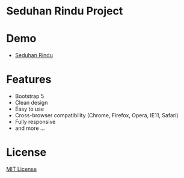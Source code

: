 # Seduhan Rindu Project

# Demo
- [Seduhan Rindu](https://masedd.github.io/seduhanrindu-project/index.html)

# Features
- Bootstrap 5
- Clean design
- Easy to use
- Cross-browser compatibility (Chrome, Firefox, Opera, IE11, Safari)
- Fully responsive
- and more ...

# License
[MIT License](http://opensource.org/licenses/MIT)
